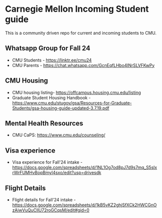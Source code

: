 # Carnegie Mellon Incoming Student guide
This is a community driven repo for current and incoming students to CMU. 

## Whatsapp Group for Fall 24
* CMU Students - https://linktr.ee/cmu24
* CMU Parents - https://chat.whatsapp.com/GcnEqfLHbo4INrSLVFKwPy

## CMU Housing 
* CMU housing listing- https://offcampus.housing.cmu.edu/listing
* Graduate Student Housing Handbook - https://www.cmu.edu/stugov/gsa/Resources-for-Graduate-Students/gsa-housing-guide-updated-3.7.19.pdf

## Mental Health Resources
* CMU CaPS: https://www.cmu.edu/counseling/

## Visa experience

* Visa experience for Fall'24 intake - https://docs.google.com/spreadsheets/d/1NL1Og7od8pJ7d9s7mq_S5sIxrWrFUMHvBopBmyI4sxo/edit?usp=drivesdk

## Flight Details

* Flight details for Fall'24 intake - https://docs.google.com/spreadsheets/d/1kB5vKZ2ghjSfXCk2HWCGnOzAiwVuQuCllU72roGCqsM/edit#gid=0
